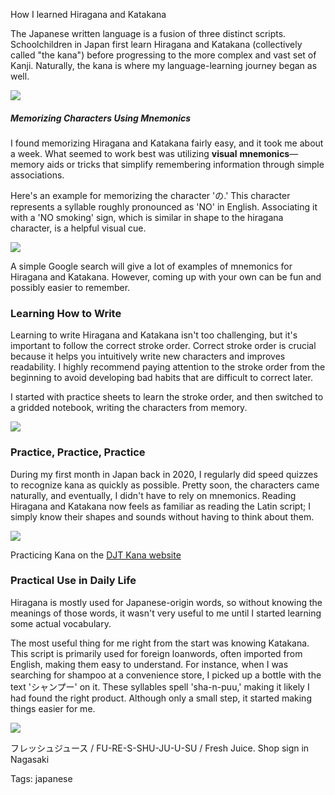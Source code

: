 How I learned Hiragana and Katakana

The Japanese written language is a fusion of three distinct scripts. Schoolchildren in Japan first learn Hiragana and Katakana (collectively called "the kana") before progressing to the more complex and vast set of Kanji. Naturally, the kana is where my language-learning journey began as well.

![](https://www.wabisebi.com/content/images/2024/09/image-28.png)

##### Memorizing Characters Using Mnemonics

I found memorizing Hiragana and Katakana fairly easy, and it took me about a week. What seemed to work best was utilizing **visual** **mnemonics**—memory aids or tricks that simplify remembering information through simple associations.  
  
Here's an example for memorizing the character 'の.' This character represents a syllable roughly pronounced as 'NO' in English. Associating it with a 'NO smoking' sign, which is similar in shape to the hiragana character, is a helpful visual cue.

![](https://www.wabisebi.com/content/images/2024/09/WS_No_smoking_v2.png)

A simple Google search will give a lot of examples of mnemonics for Hiragana and Katakana. However, coming up with your own can be fun and possibly easier to remember.

### Learning How to Write

Learning to write Hiragana and Katakana isn't too challenging, but it's important to follow the correct stroke order. Correct stroke order is crucial because it helps you intuitively write new characters and improves readability. I highly recommend paying attention to the stroke order from the beginning to avoid developing bad habits that are difficult to correct later.

I started with practice sheets to learn the stroke order, and then switched to a gridded notebook, writing the characters from memory.

![](https://www.wabisebi.com/content/images/2024/07/Kana_Writing-1.png)

### Practice, Practice, Practice

During my first month in Japan back in 2020, I regularly did speed quizzes to recognize kana as quickly as possible. Pretty soon, the characters came naturally, and eventually, I didn't have to rely on mnemonics. Reading Hiragana and Katakana now feels as familiar as reading the Latin script; I simply know their shapes and sounds without having to think about them.

![](https://www.wabisebi.com/content/images/2023/09/kana-1.gif)

Practicing Kana on the [DJT Kana website](https://djtguide.neocities.org/kana/?ref=wabisebi.com)

### Practical Use in Daily Life

Hiragana is mostly used for Japanese-origin words, so without knowing the meanings of those words, it wasn't very useful to me until I started learning some actual vocabulary.

The most useful thing for me right from the start was knowing Katakana. This script is primarily used for foreign loanwords, often imported from English, making them easy to understand. For instance, when I was searching for shampoo at a convenience store, I picked up a bottle with the text 'シャンプー' on it. These syllables spell 'sha-n-puu,' making it likely I had found the right product. Although only a small step, it started making things easier for me.

![](https://www.wabisebi.com/content/images/2024/08/Nagasaki_sign@2x-2.png)

フレッシュジュース / FU-RE-S-SHU-JU-U-SU / Fresh Juice. Shop sign in Nagasaki

Tags: japanese
